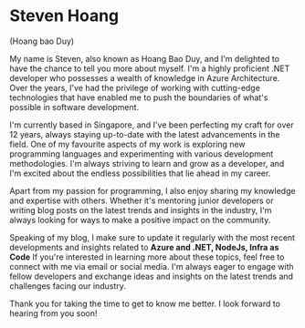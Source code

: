 # Steven Hoang
(Hoang bao Duy)

My name is Steven, also known as Hoang Bao Duy, and I'm delighted to have the chance to tell you more about myself. I'm a highly proficient .NET developer who possesses a wealth of knowledge in Azure Architecture. Over the years, I've had the privilege of working with cutting-edge technologies that have enabled me to push the boundaries of what's possible in software development.

I'm currently based in Singapore, and I've been perfecting my craft for over 12 years, always staying up-to-date with the latest advancements in the field. One of my favourite aspects of my work is exploring new programming languages and experimenting with various development methodologies. I'm always striving to learn and grow as a developer, and I'm excited about the endless possibilities that lie ahead in my career.

Apart from my passion for programming, I also enjoy sharing my knowledge and expertise with others. Whether it's mentoring junior developers or writing blog posts on the latest trends and insights in the industry, I'm always looking for ways to make a positive impact on the community.

Speaking of my blog, I make sure to update it regularly with the most recent developments and insights related to **Azure and .NET, NodeJs, Infra as Code** If you're interested in learning more about these topics, feel free to connect with me via email or social media. I'm always eager to engage with fellow developers and exchange ideas and insights on the latest trends and challenges facing our industry.

Thank you for taking the time to get to know me better. I look forward to hearing from you soon!
